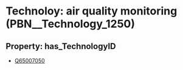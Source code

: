# Technoloy: __air quality monitoring__ (PBN__Technology_1250)

## Property: has_TechnologyID

* [Q65007050](Q65007050)

